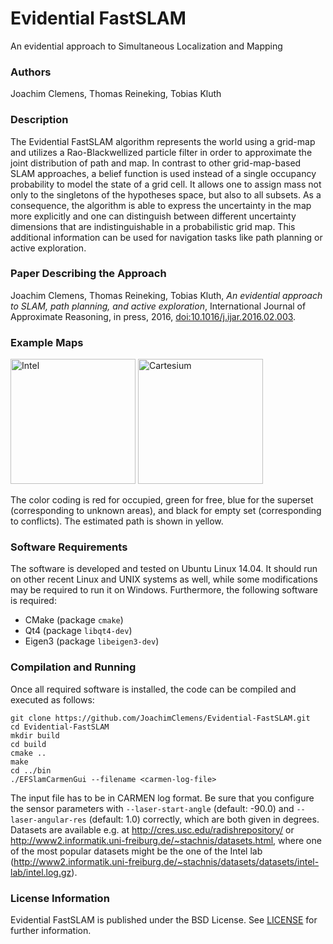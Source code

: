 # Evidential FastSLAM
An evidential approach to Simultaneous Localization and Mapping

### Authors

Joachim Clemens, Thomas Reineking, Tobias Kluth

### Description 

The Evidential FastSLAM algorithm represents the world using a grid-map and utilizes a Rao-Blackwellized particle filter in order to approximate the joint distribution of path and map.
In contrast to other grid-map-based SLAM approaches, a belief function is used instead of a single occupancy probability to model the state of a grid cell.
It allows one to assign mass not only to the singletons of the hypotheses space, but also to all subsets.
As a consequence, the algorithm is able to express the uncertainty in the map more explicitly and one can distinguish between different uncertainty dimensions that are indistinguishable in a probabilistic grid map.
This additional information can be used for navigation tasks like path planning or active exploration.

### Paper Describing the Approach

Joachim Clemens, Thomas Reineking, Tobias Kluth, *An evidential approach to SLAM, path planning, and active exploration*, International Journal of Approximate Reasoning, in press, 2016, [doi:10.1016/j.ijar.2016.02.003](http://dx.doi.org/10.1016/j.ijar.2016.02.003).


### Example Maps

<image src="/images/intel.png" alt="Intel" height="200px" />
<image src="/images/cartesium.png" alt="Cartesium" height="200px" />

The color coding is red for occupied, green for free, blue for the superset (corresponding to unknown areas), and black for empty set (corresponding to conflicts).
The estimated path is shown in yellow.

### Software Requirements

The software is developed and tested on Ubuntu Linux 14.04.
It should run on other recent Linux and UNIX systems as well, while some modifications may be required to run it on Windows.
Furthermore, the following software is required:

* CMake (package `cmake`)
* Qt4 (package `libqt4-dev`)
* Eigen3 (package `libeigen3-dev`)

### Compilation and Running

Once all required software is installed, the code can be compiled and executed as follows:

```
git clone https://github.com/JoachimClemens/Evidential-FastSLAM.git
cd Evidential-FastSLAM
mkdir build
cd build
cmake ..
make
cd ../bin
./EFSlamCarmenGui --filename <carmen-log-file>
```

The input file has to be in CARMEN log format.
Be sure that you configure the sensor parameters with `--laser-start-angle` (default: -90.0) and `--laser-angular-res` (default: 1.0) correctly, which are both given in degrees.
Datasets are available e.g. at http://cres.usc.edu/radishrepository/ or http://www2.informatik.uni-freiburg.de/~stachnis/datasets.html, where one of the most popular datasets might be the one of the Intel lab (http://www2.informatik.uni-freiburg.de/~stachnis/datasets/datasets/intel-lab/intel.log.gz).


### License Information

Evidential FastSLAM is published under the BSD License. See [LICENSE](LICENSE) for further information.
